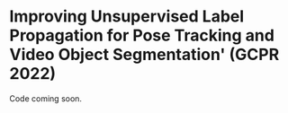 # Improving Unsupervised Label Propagation for Pose Tracking and Video Object Segmentation' (GCPR 2022)
Code coming soon.
